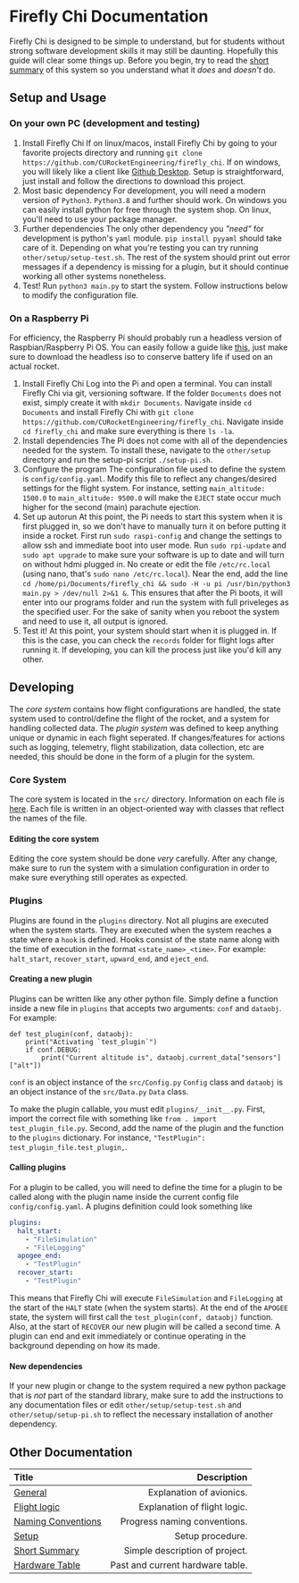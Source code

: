 # Firefly Chi Documentation
Firefly Chi is designed to be simple to understand, but for students without
strong software development skills it may still be daunting. Hopefully this
guide will clear some things up. Before you begin, try to read the
[short summary](summary.md) of this system so you understand what it *does* and
*doesn't* do.

## Setup and Usage
### On your own PC (development and testing)
1. Install Firefly Chi
If on linux/macos, install Firefly Chi by going to your favorite projects directory
and running `git clone https://github.com/CURocketEngineering/firefly_chi`. 
If on windows, you will likely like a client like 
[Github Desktop](https://desktop.github.com/). Setup is straightforward, just
install and follow the directions to download this project. 
2. Most basic dependency
For development, you will need a modern version of `Python3`. `Python3.8` and
further should work. On windows you can easily install python for free through 
the system shop. On linux, you'll need to use your package manager. 
3. Further dependencies
The only other dependency you *"need"* for development is python's `yaml`
module. `pip install pyyaml` should take care of it. Depending on what you're
testing you can try running `other/setup/setup-test.sh`. The rest of the system
should print out error messages if a dependency is missing for a plugin, but
it should continue working all other systems nonetheless. 
4. Test!
Run `python3 main.py` to start the system. Follow instructions below to modify
the configuration file.
### On a Raspberry Pi
For efficiency, the Raspberry Pi should probably run a headless version
of Raspbian/Raspberry Pi OS. You can easily follow a guide like
[this](https://howchoo.com/pi/install-raspberry-pi-os), just make sure to
download the headless iso to conserve battery life if used on an actual
rocket.
1. Install Firefly Chi
Log into the Pi and open a terminal. You can install Firefly Chi via git,
versioning software. If the folder `Documents` does not exist, simply
create it with `mkdir Documents`. Navigate inside `cd Documents` and install
Firefly Chi with `git clone https://github.com/CURocketEngineering/firefly_chi`.
Navigate inside `cd firefly_chi` and make sure everything is there `ls -la`.
2. Install dependencies
The Pi does not come with all of the dependencies needed for the system. To
install these, navigate to the `other/setup` directory and run the setup-pi
script `./setup-pi.sh`.
3. Configure the program
The configuration file used to define the system is `config/config.yaml`.
Modify this file to reflect any changes/desired settings for the flight system.
For instance, setting `main_altitude: 1500.0` to `main_altitude: 9500.0` will
make the `EJECT` state occur much higher for the second (main) parachute 
ejection.
4. Set up autorun
At this point, the Pi needs to start this system when it is first plugged in,
so we don't have to manually turn it on before putting it inside a rocket.
First run `sudo raspi-config` and change the settings to allow ssh and immediate
boot into user mode. Run `sudo rpi-update` and `sudo apt upgrade` to make sure
your software is up to date and will turn on without hdmi plugged in. No create
or edit the file `/etc/rc.local` (using nano, that's `sudo nano /etc/rc.local`).
Near the end, add the line
`cd /home/pi/Documents/firefly_chi && sudo -H -u pi /usr/bin/python3 main.py > /dev/null 2>&1 &`.
This ensures that after the Pi boots, it will enter into our programs folder
and run the system with full priveleges as the specified user. For the sake
of sanity when you reboot the system and need to use it, all output is ignored.
5. Test it!
At this point, your system should start when it is plugged in. If this is the 
case, you can check the `records` folder for flight logs after running it. If
developing, you can kill the process just like you'd kill any other.

## Developing
The *core system* contains how flight configurations are handled, the state system
used to control/define the flight of the rocket, and a system for handling
collected data. The *plugin system* was defined to keep anything unique or 
dynamic in each flight seperated. If changes/features for actions such as 
logging, telemetry, flight stabilization, data collection, etc are needed, this 
should be done in the form of a plugin for the system. 
### Core System
The core system is located in the `src/` directory. Information on each file
is [here](../../src/README.md). Each file is written in an object-oriented way
with classes that reflect the names of the file.
#### Editing the core system
Editing the core system should be done *very* carefully. After any change, make
sure to run the system with a simulation configuration in order to make sure
everything still operates as expected.
### Plugins
Plugins are found in the `plugins` directory. Not all plugins are executed when
the system starts. They are executed when the system reaches a state where a
`hook` is defined. Hooks consist of the state name along with the time of
execution in the format `<state_name>_<time>`. For example: `halt_start`,
`recover_start`, `upward_end`, and `eject_end`.
#### Creating a new plugin
Plugins can be written like any other python file. Simply define a function
inside a new file in `plugins` that accepts two arguments: `conf` and `dataobj`.
For example:
```python3
def test_plugin(conf, dataobj):
	print("Activating `test_plugin`")
	if conf.DEBUG:
		print("Current altitude is", dataobj.current_data["sensors"]["alt"])
```
`conf` is an object instance of the `src/Config.py` `Config` class and `dataobj`
is an object instance of the `src/Data.py` `Data` class.

To make the plugin callable, you must edit `plugins/__init__.py`. First, import
the correct file with something like `from . import test_plugin_file.py`.
Second, add the name of the plugin and the function to the `plugins` dictionary.
For instance, `"TestPlugin": test_plugin_file.test_plugin,`. 
#### Calling plugins
For a plugin to be called, you will need to define the time for a plugin to be
called along with the plugin name inside the current config file 
`config/config.yaml`. A plugins definition could look something like
```yaml
plugins:
  halt_start:
    - "FileSimulation"
    - "FileLogging"
  apogee_end:
    - "TestPlugin"
  recover_start:
    - "TestPlugin"
```
This means that Firefly Chi will execute `FileSimulation` and `FileLogging`
at the start of the `HALT` state (when the system starts). At the end of the
`APOGEE` state, the system will first call the `test_plugin(conf, dataobj)`
function. Also, at the start of `RECOVER` our new plugin will be called a
second time. A plugin can end and exit immediately or continue operating in
the background depending on how its made. 
#### New dependencies
If your new plugin or change to the system required a new python package that
is _not_ part of the standard library, make sure to add the instructions to
any documentation files or edit `other/setup/setup-test.sh` and 
`other/setup/setup-pi.sh` to reflect the necessary installation of another
dependency.

## Other Documentation
| Title                           | Description                      |
| :--                             | --:                              |
| [General](../README.md)         | Explanation of avionics.         |
| [Flight logic](logic.md)        | Explanation of flight logic.     |
| [Naming Conventions](naming.md) | Progress naming conventions.     |
| [Setup](setup.md)               | Setup procedure.                 |
| [Short Summary](summary.md)     | Simple description of project.   |
| [Hardware Table](hardware.md)   | Past and current hardware table. |

